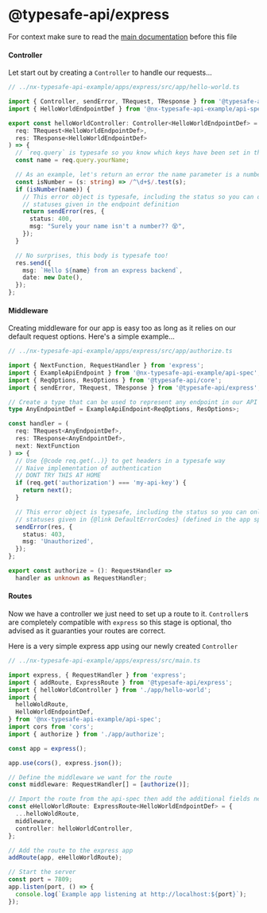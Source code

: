 # @typesafe-api/express

For context make sure to read the [main documentation](../../README.md) before this file

#### Controller

Let start out by creating a `Controller` to handle our requests...

```ts
// ../nx-typesafe-api-example/apps/express/src/app/hello-world.ts

import { Controller, sendError, TRequest, TResponse } from '@typesafe-api/express';
import { HelloWorldEndpointDef } from '@nx-typesafe-api-example/api-spec';

export const helloWorldController: Controller<HelloWorldEndpointDef> = (
  req: TRequest<HelloWorldEndpointDef>,
  res: TResponse<HelloWorldEndpointDef>
) => {
  // `req.query` is typesafe so you know which keys have been set in the request
  const name = req.query.yourName;

  // As an example, let's return an error the name parameter is a number
  const isNumber = (s: string) => /^\d+$/.test(s);
  if (isNumber(name)) {
    // This error object is typesafe, including the status so you can only select from the
    // statuses given in the endpoint definition
    return sendError(res, {
      status: 400,
      msg: "Surely your name isn't a number?? 😵",
    });
  }

  // No surprises, this body is typesafe too!
  res.send({
    msg: `Hello ${name} from an express backend`,
    date: new Date(),
  });
};

``` 

#### Middleware

Creating middleware for our app is easy too as long as it relies on our default request options.
Here's a simple example...

```ts
// ../nx-typesafe-api-example/apps/express/src/app/authorize.ts

import { NextFunction, RequestHandler } from 'express';
import { ExampleApiEndpoint } from '@nx-typesafe-api-example/api-spec';
import { ReqOptions, ResOptions } from '@typesafe-api/core';
import { sendError, TRequest, TResponse } from '@typesafe-api/express';

// Create a type that can be used to represent any endpoint in our API
type AnyEndpointDef = ExampleApiEndpoint<ReqOptions, ResOptions>;

const handler = (
  req: TRequest<AnyEndpointDef>,
  res: TResponse<AnyEndpointDef>,
  next: NextFunction
) => {
  // Use {@code req.get(..)} to get headers in a typesafe way
  // Naive implementation of authentication
  // DONT TRY THIS AT HOME
  if (req.get('authorization') === 'my-api-key') {
    return next();
  }

  // This error object is typesafe, including the status so you can only select from the
  // statuses given in {@link DefaultErrorCodes} (defined in the app spec)
  sendError(res, {
    status: 403,
    msg: 'Unauthorized',
  });
};

export const authorize = (): RequestHandler =>
  handler as unknown as RequestHandler;

``` 

#### Routes

Now we have a controller we just need to set up a route to it. `Controller`s are completely
compatible with `express` so this stage is optional, tho advised as it guaranties your
routes are correct.

Here is a very simple express app using our newly created `Controller`

```ts
// ../nx-typesafe-api-example/apps/express/src/main.ts

import express, { RequestHandler } from 'express';
import { addRoute, ExpressRoute } from '@typesafe-api/express';
import { helloWorldController } from './app/hello-world';
import {
  helloWoldRoute,
  HelloWorldEndpointDef,
} from '@nx-typesafe-api-example/api-spec';
import cors from 'cors';
import { authorize } from './app/authorize';

const app = express();

app.use(cors(), express.json());

// Define the middleware we want for the route
const middleware: RequestHandler[] = [authorize()];

// Import the route from the api-spec then add the additional fields needed for an {@link ExpressRoute}
const eHelloWorldRoute: ExpressRoute<HelloWorldEndpointDef> = {
  ...helloWoldRoute,
  middleware,
  controller: helloWorldController,
};

// Add the route to the express app
addRoute(app, eHelloWorldRoute);

// Start the server
const port = 7809;
app.listen(port, () => {
  console.log(`Example app listening at http://localhost:${port}`);
});

```
